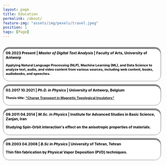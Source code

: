 ```yaml
---
layout: page
title: Education
permalink: /about/
feature-img: "assets/img/pexels/travel.jpeg"
position: 1
tags: [Page]
---
```



<style>
  .education-title {
   font-family: sans-serif; /* Font family */
   font-size: 1em;
   color: white;
   font-weight: bold;
   }

   
.site-header {
  position: absolute;
  top: 20px; /* Align the top of the header with the top of the page */
  left: 0%;
  background: rgba(255, 255, 255, .3); /* Background color */
  padding: 5px;
 background: var(--background);
  display: flex; /* Assuming .site-header uses flexbox */
  justify-content: space-between;
  height: auto; 
  width: 95%;
  border-radius: 22px;
  background-color: #f7f4f4;
  transform: translateX(3%);
  margin-top: 0px;
  position: relative;
  background-image: url('assets/img/header/machin.jpg');
  background-size: cover; /* Ensure image covers the entire header */
  

  .nav-container {
    position: absolute;
    top: 20%;
    left: 50%;
    transform: translate(-50%, -50%); /* Center content within container */
    margin-left: auto;
    opacity: 0.1;
  }
   
   .separator {
    user-select: none;
    opacity: 0;

    &:first-child {
      display: none;
    }
  }

  a {
    color: var(--header-link);
  }

  .avatar {
    height: 3em;
    width: 3em;
    float: left;
    margin-top: -13px;
    border-radius: 0.2em;
    margin-right: 0.5em;
    padding: 10px 10px;

  }

  .site-title {
    float: left;
    color:#3e5069;
    font-weight: bold;
    font-family: $font-family-logo;
    font-size: 1.3em;
    margin-top: 2px;
    margin-right: 20px;
    margin-left: 10px;
    margin-bottom: 10px;

  }
  #pull {
    margin-left: 30px 30px 50px 80px; /* Adjust margin for the hamburger icon */
  }
}



nav {
  display: flex; /* Make the navigation bar a flex container */
  justify-content: center;
  list-style: none;
  margin:0px;
  
  
  
  ul {
    margin: 0;
    padding: 0;
    list-style: none;
    line-height: 1.5;
    float: right;
    text-align: right;
    display: block;
    
  
  li { 
   margin-right: 0.4em;
    display: inline;
    padding: 5px;
    float: left;
    font-weight: bold;
    
  

  a {font-size: 1em; padding: 0px 0px;
    color: var(--link);
    font-weight: normal;
    &:hover {
      color:blue;
    }

    &#pull {
      i {
        margin-top: 20px;
        margin-right: 0px;
        float: right;
      }
    }
  }
}
  }
}


html[data-theme="dark"] nav ul li a {
  color: black; /* Change the color to black in dark mode */
}


@media (min-width: $break) {
  nav {
    flex-wrap: wrap; /* Allow navigation items to wrap on smaller screens */
  }
  a#pull {
    display: none;
  }

  .navbar-label-with-icon {
    display: none;
  }
}



@media screen and (max-width: $break) {
  nav ul li a {
    font-size:1.2em; /* Your desired font size */;
  }
  .site-header {
    width: 100%; /* Set the width to 100% to occupy the full width of the viewport */
    border-radius: 0px;
  }
  .site-title {
   margin-right: 35px; 
   margin-left: 20px;
    float: none; 
    font-size: 1em;
  }
  
    
  nav {
    display: flex;
    height: auto;

    .separator {
      display: none !important;
    }

    ul {
      width: 100%;
      overflow: hidden;

      /* fade out, then shrink */
      transition: opacity .25s 0s, font-size .25s 0s;
      transition-delay: 0s;

      &.hide {
        font-size: 0;
        margin: 0;
        opacity: 0;
        padding: 0;
      }
    }

    li {
      width: 100%;
      text-align: center;
      font-size: 0.7em;
      position: relative;
      background-color: var(--background);
      backdrop-filter: brightness(0.2);

      &:nth-of-type(1n) {
        background-color: var(--background);
       
      }
     
      a {
        width: 100%;
        margin: 0;
        display: block;
        font-size: .9em;
      }

    }
    .clear {
      *zoom: 1;
    
      &:after {
        clear: both;
      }
    
      &:before,
      &:after {
        content: " ";
        display: table;
      }
    }
    
  }
  #text-box {
    overflow-wrap: break-word;
    max-width: 100%;
  }
}
#pull i {
  color:darkolivegreen; /* Set the color of the hamburger icon */
}

#pull {
  /* Adjust padding around the hamburger icon */
  margin-top: 20px;
  margin-right: 4px;
  margin-left: 2px;
}

/* Adjust margin for the hamburger icon */
#pull i {
  margin-top: 4px;
  margin-right: 4px;
  margin-left: 2px;
  float: right;

}
.nav-container {
  /* Existing styles for .nav-container... */
  display: flex; /* Assuming .nav-container uses flexbox */
  justify-content: flex-start; /* Align navigation to the left within .site-header */
  justify-content: center;  /* Center navigation within .site-header */
  justify-content: flex-end; /* Align navigation to the right within .site-header */
}
</style>

<h1 class="education-title" style="font-family: Cambria, serif;"></h1>

<html lang="en">
<head>
  <meta charset="UTF-8">
  <meta name="viewport" content="width=device-width, initial-scale=1.0">
  <title>{{ page.title }}</title>
  <!-- Add any additional meta tags, stylesheets, or scripts here -->
  <link rel="stylesheet" href="assets/custom.css"> <!-- Correct path to your custom CSS file -->
  <style>
    /* Reset default margin and padding */
    body {
      margin: 0;
      padding: 10px;
      background-image: url('assets/img/header/education.jpg');
      background-repeat: no-repeat;
      background-position: center center;
      background-size: 1100px 300px; /* Ensure the background image covers the entire viewport */
    }



  /* Define your CSS styles here */
  /* Add your CSS styles if needed */
</style>
<section style="color: lapislazuli; font-size: 15px; font-weight: bold;">
  <h2></h2>
  <div style="margin-top: 1em;">
    <div style="background-color: white; border: 0.4px solid gray; border-radius: 20px; padding: 6px 8px; width: 100%; box-shadow: 0px -5px 2px gray;">
      <div style="font-size: 12px; color: black;">
        <strong>09.2023 Present</strong> | <em>Master of Digital Text Analysis</em> | Faculty of Arts, University of Antwerp
        <p style="font-size: 11px;">
          Applying Natural Language Processing (NLP), Machine Learning (ML), and Data Science to analyze text, audio, and video content from various sources, including web content, books, audiobooks, and speeches.
        </p>
      </div>
    </div>
    <div style="margin-top: 1em; background-color: white; border: 0.4px solid gray; border-radius: 20px; padding: 6px 8px; width: 100%; box-shadow: 0px -5px 2px gray;">
      <div style="font-size: 12px; color: black;">
        <strong>03.2017 10.2021</strong> | <em>Ph.D. in Physics</em> | University of Antwerp, Belgium
        <p style="font-size: 11px;">
          Thesis title: <a href="https://repository.uantwerpen.be/docstore/d:irua:8696" style="color: lapislazuli;">"Charge Transport in Magnetic Topological Insulators"</a>
        </p>
      </div>
    </div>
    <div style="margin-top: 1em; background-color: white; border: 0.4px solid gray; border-radius: 20px; padding: 6px 8px; width: 100%; box-shadow: 0px -5px 2px gray;">
      <div style="font-size: 12px; color: black;">
        <strong>09.2011 04.2014</strong> | <em>M.Sc. in Physics</em> | Institute for Advanced Studies in Basic Science, Zanjan, Iran
        <p>
          Studying Spin-Orbit interaction's effect on the anisotropic properties of materials.
        </p>
      </div>
    </div>
    <div style="margin-top: 1em; background-color: white; border: 0.4px solid gray; border-radius: 20px; padding: 6px 8px; width: 100%; box-shadow: 0px -5px 2px gray;">
      <div style="font-size: 12px; color: black;">
        <strong>09.2003 04.2008</strong> | <em>B.Sc in Physics</em> | University of Tehran, Tehran
        <p>
          Thin film fabrication by Physical Vapor Deposition (PVD) techniques.
        </p>
      </div>
    </div>
  </div>
</section>


